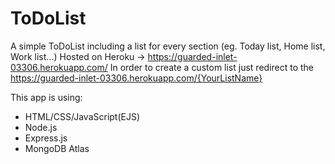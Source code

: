 # ToDoList

A simple ToDoList including a list for every section (eg. Today list, Home list, Work list...) 
Hosted on Heroku -> https://guarded-inlet-03306.herokuapp.com/
In order to create a custom list just redirect to the https://guarded-inlet-03306.herokuapp.com/{YourListName}

This app is using:
* HTML/CSS/JavaScript(EJS)
* Node.js
* Express.js
* MongoDB Atlas
